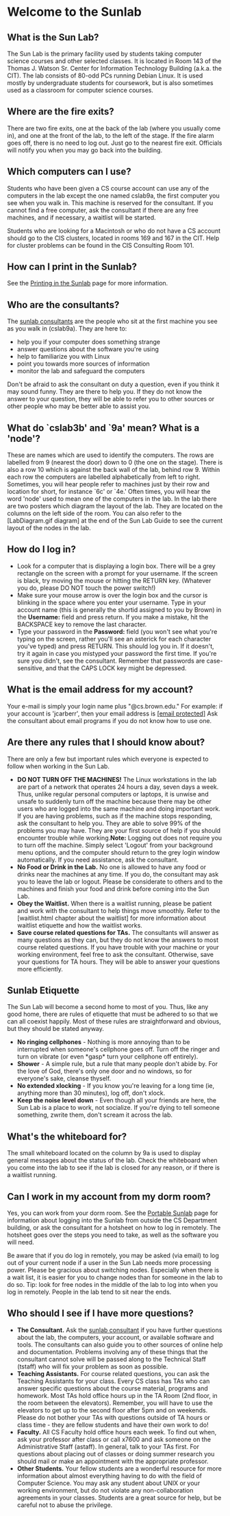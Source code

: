 # Welcome to the Sunlab

## What is the Sun Lab?

The Sun Lab is the primary facility used by students taking computer science courses and other selected classes. It is located in Room 143 of the Thomas J. Watson Sr. Center for Information Technology Building (a.k.a. the CIT). The lab consists of 80-odd PCs running Debian Linux. It is used mostly by undergraduate students for coursework, but is also sometimes used as a classroom for computer science courses.

## Where are the fire exits?

There are two fire exits, one at the back of the lab (where you usually come in), and one at the front of the lab, to the left of the stage. If the fire alarm goes off, there is no need to log out. Just go to the nearest fire exit. Officials will notify you when you may go back into the building.

## Which computers can I use?

Students who have been given a CS course account can use any of the computers in the lab except the one named cslab9a, the first computer you see when you walk in. This machine is reserved for the consultant. If you cannot find a free computer, ask the consultant if there are any free machines, and if necessary, a waitlist will be started.

Students who are looking for a Macintosh or who do not have a CS account should go to the CIS clusters, located in rooms 169 and 167 in the CIT. Help for cluster problems can be found in the CIS Consulting Room 101.

## How can I print in the Sunlab?

See the [Printing in the Sunlab](cs.brown.edu/about/system/connecting/welcome-sunlab/printing-sunlab) page for more information.

## Who are the consultants?

The [sunlab consultants](/degrees/undergrad/jobs/consult/) are the people who sit at the first machine you see as you walk in (cslab9a). They are here to:

- help you if your computer does something strange
- answer questions about the software you're using
- help to familiarize you with Linux
- point you towards more sources of information
- monitor the lab and safeguard the computers

Don't be afraid to ask the consultant on duty a question, even if you think it may sound funny. They are there to help you. If they do not know the answer to your question, they will be able to refer you to other sources or other people who may be better able to assist you.

## What do \`cslab3b' and \`9a' mean? What is a 'node'?

These are names which are used to identify the computers. The rows are labelled from 9 (nearest the door) down to 0 (the one on the stage). There is also a row 10 which is against the back wall of the lab, behind row 9. Within each row the computers are labelled alphabetically from left to right. Sometimes, you will hear people refer to machines just by their row and location for short, for instance \`6c' or \`4e.' Often times, you will hear the word 'node' used to mean one of the computers in the lab. In the lab there are two posters which diagram the layout of the lab. They are located on the columns on the left side of the room. You can also refer to the \[LabDiagram.gif diagram\] at the end of the Sun Lab Guide to see the current layout of the nodes in the lab.

## How do I log in?

- Look for a computer that is displaying a login box. There will be a grey rectangle on the screen with a prompt for your username. If the screen is black, try moving the mouse or hitting the RETURN key. (Whatever you do, please DO NOT touch the power switch!)
- Make sure your mouse arrow is over the login box and the cursor is blinking in the space where you enter your username. Type in your account name (this is generally the shortid assigned to you by Brown) in the **Username:** field and press return. If you make a mistake, hit the BACKSPACE key to remove the last character.
- Type your password in the **Password:** field (you won't see what you're typing on the screen, rather you'll see an asterick for each character you've typed) and press RETURN. This should log you in. If it doesn't, try it again in case you mistyped your password the first time. If you're sure you didn't, see the consultant. Remember that passwords are case-sensitive, and that the CAPS LOCK key might be depressed.

## What is the email address for my account?

Your e-mail is simply your login name plus "@cs.brown.edu." For example: if your account is 'jcarberr', then your email address is [\[email protected\]](cs.brown.edu/cdn-cgi/l/email-protection) Ask the consultant about email programs if you do not know how to use one.

## Are there any rules that I should know about?

There are only a few but important rules which everyone is expected to follow when working in the Sun Lab.

- **DO NOT TURN OFF THE MACHINES!** The Linux workstations in the lab are part of a network that operates 24 hours a day, seven days a week. Thus, unlike regular personal computers or laptops, it is unwise and unsafe to suddenly turn off the machine because there may be other users who are logged into the same machine and doing important work. If you are having problems, such as if the machine stops responding, ask the consultant to help you. They are able to solve 99% of the problems you may have. They are your first source of help if you should encounter trouble while working.**Note:** Logging out does not require you to turn off the machine. Simply select 'Logout' from your background menu options, and the computer should return to the grey login window automatically. If you need assistance, ask the consultant.
- **No Food or Drink in the Lab.** No one is allowed to have any food or drinks near the machines at any time. If you do, the consultant may ask you to leave the lab or logout. Please be considerate to others and to the machines and finish your food and drink before coming into the Sun Lab.
- **Obey the Waitlist.** When there is a waitlist running, please be patient and work with the consultant to help things move smoothly. Refer to the \[waitlist.html chapter about the waitlist\] for more information about waitlist etiquette and how the waitlist works.
- **Save course related questions for TAs.** The consultants will answer as many questions as they can, but they do not know the answers to most course related questions. If you have trouble with your machine or your working environment, feel free to ask the consultant. Otherwise, save your questions for TA hours. They will be able to answer your questions more efficiently.

## Sunlab Etiquette

The Sun Lab will become a second home to most of you. Thus, like any good home, there are rules of etiquette that must be adhered to so that we can all coexist happily. Most of these rules are straightforward and obvious, but they should be stated anyway.

- **No ringing cellphones** - Nothing is more annoying than to be interrupted when someone's cellphone goes off. Turn off the ringer and turn on vibrate (or even \*gasp\* turn your cellphone off entirely).
- **Shower** - A simple rule, but a rule that many people don't abide by. For the love of God, there's only one door and no windows, so for everyone's sake, cleanse thyself.
- **No extended xlocking** - If you know you're leaving for a long time (ie, anything more than 30 minutes), log off, don't xlock.
- **Keep the noise level down** - Even though all your friends are here, the Sun Lab is a place to work, not socialize. If you're dying to tell someone something, zwrite them, don't scream it across the lab.

## What's the whiteboard for?

The small whiteboard located on the column by 9a is used to display general messages about the status of the lab. Check the whiteboard when you come into the lab to see if the lab is closed for any reason, or if there is a waitlist running.

## Can I work in my account from my dorm room?

Yes, you can work from your dorm room. See the [Portable Sunlab](cs.brown.edu/about/system/connecting/sunlab/) page for information about logging into the Sunlab from outside the CS Department building, or ask the consultant for a hotsheet on how to log in remotely. The hotsheet goes over the steps you need to take, as well as the software you will need.

Be aware that if you do log in remotely, you may be asked (via email) to log out of your current node if a user in the Sun Lab needs more processing power. Please be gracious about switching nodes. Especially when there is a wait list, it is easier for you to change nodes than for someone in the lab to do so. Tip: look for free nodes in the middle of the lab to log into when you log in remotely. People in the lab tend to sit near the ends.

## Who should I see if I have more questions?

- **The Consultant.** Ask the [sunlab consultant](http://cs.brown.edu/people/consult/ "http://cs.brown.edu/people/consult/") if you have further questions about the lab, the computers, your account, or available software and tools. The consultants can also guide you to other sources of online help and documentation. Problems involving any of these things that the consultant cannot solve will be passed along to the Technical Staff (tstaff) who will fix your problem as soon as possible.
- **Teaching Assistants.** For course related questions, you can ask the Teaching Assistants for your class. Every CS class has TAs who can answer specific questions about the course material, programs and homework. Most TAs hold office hours up in the TA Room (2nd floor, in the room between the elevators). Remember, you will have to use the elevators to get up to the second floor after 5pm and on weekends. Please do not bother your TAs with questions outside of TA hours or class time - they are fellow students and have their own work to do!
- **Faculty.** All CS Faculty hold office hours each week. To find out when, ask your professor after class or call x7600 and ask someone on the Administrative Staff (astaff). In general, talk to your TAs first. For questions about placing out of classes or doing summer research you should mail or make an appointment with the appropriate professor.
- **Other Students.** Your fellow students are a wonderful resource for more information about almost everything having to do with the field of Computer Science. You may ask any student about UNIX or your working environment, but do not violate any non-collaboration agreements in your classes. Students are a great source for help, but be careful not to abuse the privilege.

